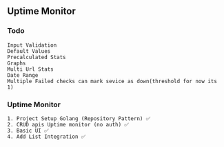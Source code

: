 ## Uptime Monitor

### Todo

```
Input Validation
Default Values
Precalculated Stats
Graphs
Multi Url Stats
Date Range
Multiple Failed checks can mark sevice as down(threshold for now its 1)
```

### Uptime Monitor

```
1. Project Setup Golang (Repository Pattern) ✅
2. CRUD apis Uptime monitor (no auth) ✅
3. Basic UI ✅
4. Add List Integration ✅

```
